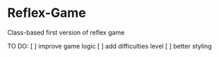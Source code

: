 # Reflex-Game
Class-based first version of reflex game

TO DO:
[ ] improve game logic
[ ] add difficulties level
[ ] better styling

